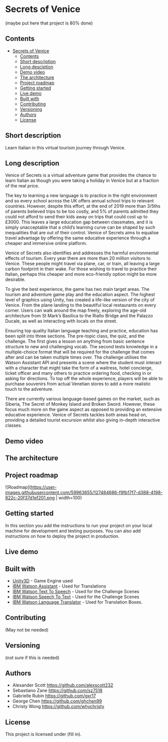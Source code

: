 # Secrets of Venice

(maybe put here that project is 80% done)

## Contents
- [Secrets of Venice](#Secrets-of-Venice)
  - [Contents](#contents)
  - [Short description](#short-description)
  - [Long desciption](#long-description)
  - [Demo video](#demo-video)
  - [The architecture](#the-architecture)
  - [Project roadmap](#project-roadmap)
  - [Getting started](#getting-started)
  - [Live demo](#live-demo)
  - [Built with](#built-with)
  - [Contributing](#contributing)
  - [Versioning](#versioning)
  - [Authors](#authors)
  - [License](#license)

## Short description

Learn Italian in this virtual tourism journey through Venice.

## Long description

Venice of Secrets is a virtual adventure game that provides the chance to learn Italian as though you were taking a holiday in Venice but at a fraction of the real price. 

The key to learning a new language is to practice in the right environment and so every school across the UK offers annual school trips to relevant countries. However, despite this effort, at the end of 2019 more than 3/5ths of parents believed trips to be too costly, and 5% of parents admitted they could not afford to send their kids away on trips that could cost up to £3000. This leaves a large education gap between classmates, and it is simply unacceptable that a child’s learning curve can be shaped by such inequalities that are out of their control. Venice of Secrets aims to equalise travel advantage by offering the same educative experience through a cheaper and immersive online platform. 

Venice of Secrets also identifies and addresses the harmful environmental effects of tourism. Every year there are more than 20 million visitors to Venice. These people might travel via plane, car, or train, all leaving a large carbon footprint in their wake. For those wishing to travel to practice their Italian, perhaps this cheaper and more eco-friendly option might be more desirable. 

To give the best experience, the game has two main target areas. The tourism and adventure game play and the education aspect. The highest level of graphics using Unity, has created a life-like version of the city of Venice. From the plane landing to the beautiful local restaurants on every corner. Users can walk around the map freely, exploring the age-old architecture from St Mark’s Basilica to the Rialto Bridge and the Palazzo Ducale, as well as interacting with locals on the street. 

Ensuring top quality Italian language teaching and practice, education has been split into three sections. The pre-topic class, the quiz, and the challenge. The first gives a lesson on anything from basic sentence structure to new and challenging vocab. The second tests knowledge in a multiple-choice format that will be required for the challenge that comes after and can be taken multiple times over. The challenge utilises the Watson Assistant API and presents a scene where the student must interact with a character that might take the form of a waitress, hotel concierge, ticket officer and many others to practice ordering food, checking in or asking for directions. To top off the whole experience, players will be able to purchase souvenirs from actual Venetian stores to add a more realistic touch to the adventure. 

There are currently various language-based games on the market, such as Siberia, The Secret of Monkey Island and Broken Sword. However, these focus much more on the game aspect as opposed to providing an extensive educative experience. Venice of Secrets tackles both areas head on, providing a detailed tourist excursion whilst also giving in-depth interactive classes. 


## Demo video

## The architecture

## Project roadmap
![Roadmap](https://user-images.githubusercontent.com/59963655/127484686-f9fb17f7-d388-4198-822c-20f37d1ef201.png | width=100)

## Getting started

In this section you add the instructions to run your project on your local machine for development and testing purposes. You can also add instructions on how to deploy the project in production.

## Live demo

## Built with
- [Unity3D](https://unity.com/) - Game Engine used
- [IBM Watson Assistant](https://www.ibm.com/cloud/watson-assistant) - Used for Translations
- [IBM Watson Text To Speech](https://www.ibm.com/uk-en/cloud/watson-text-to-speech) - Used for the Challenge Scenes
- [IBM Watson Speech To Text](https://www.ibm.com/uk-en/cloud/watson-speech-to-text) - Used for the Challenge Scenes
- [IBM Watson Language Translator](https://www.ibm.com/uk-en/cloud/watson-language-translator) - Used for Translation Boxes.

## Contributing
(May not be needed) 

## Versioning
(not sure if this is needed)

## Authors

- Alexander Scott https://github.com/alexscott232
- Sebastiano Zane https://github.com/sz7518
- Gabrielle Rubin https://github.com/gxr17
- George Chen https://github.com/ghchen99
- Christy Wong https://github.com/whychristy

## License

This project is licensed under (fill in).

